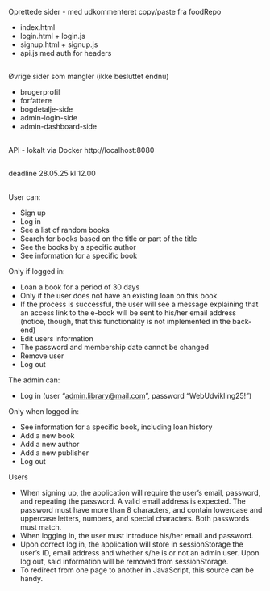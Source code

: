 Oprettede sider - med udkommenteret copy/paste fra foodRepo 

- index.html
- login.html + login.js
- signup.html + signup.js 
- api.js med auth for headers
##

Øvrige sider som mangler (ikke besluttet endnu)

* brugerprofil
* forfattere
* bogdetalje-side
* admin-login-side
* admin-dashboard-side
##

API - lokalt via Docker 
http://localhost:8080
##

deadline 28.05.25 kl 12.00 
##
User can:

* Sign up
* Log in
* See a list of random books
* Search for books based on the title or part of the title
* See the books by a specific author
* See information for a specific book


Only if logged in: 

* Loan a book for a period of 30 days
* Only if the user does not have an existing loan on this book
* If the process is successful, the user will see a message explaining that an access link to the e-book will be sent to his/her email address (notice, though, that this functionality is not implemented in the back-end)
* Edit users information
* The password and membership date cannot be changed
* Remove user
* Log out

The admin can:
* Log in (user “admin.library@mail.com”, password “WebUdvikling25!”)

Only when logged in:
* See information for a specific book, including loan history
* Add a new book
* Add a new author
* Add a new publisher
* Log out


Users

* When signing up, the application will require the user’s email, password, and repeating the password. A valid email address is expected. The password must have more than 8 characters, and contain lowercase and uppercase letters, numbers, and special characters. Both passwords must match.
* When logging in, the user must introduce his/her email and password.
* Upon correct log in, the application will store in sessionStorage the user’s ID, email address and whether s/he is or not an admin user. Upon log out, said information will be removed from sessionStorage.
* To redirect from one page to another in JavaScript, this source can be handy.




